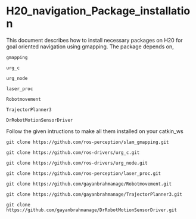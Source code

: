# H20_navigation_Package_installation
This document describes how to install necessary packages on H20 for goal oriented navigation using gmapping. 
The package depends on, 

`gmapping`

`urg_c`

`urg_node`

`laser_proc`

`Robotmovement`

`TrajectorPlanner3`

`DrRobotMotionSensorDriver`

Follow the given intructions to make all them installed on your catkin_ws

`git clone https://github.com/ros-perception/slam_gmapping.git`

`git clone https://github.com/ros-drivers/urg_c.git`

`git clone https://github.com/ros-drivers/urg_node.git`

`git clone https://github.com/ros-perception/laser_proc.git`

`git clone https://github.com/gayanbrahmanage/Robotmovement.git`

`git clone https://github.com/gayanbrahmanage/TrajectorPlanner3.git`

`git clone https://github.com/gayanbrahmanage/DrRobotMotionSensorDriver.git`

